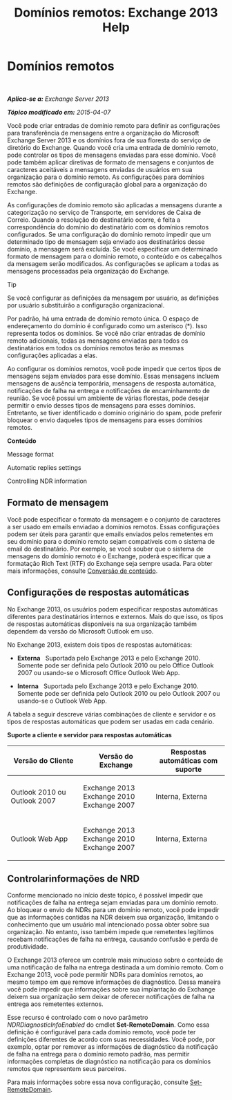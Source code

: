 ﻿---
title: 'Domínios remotos: Exchange 2013 Help'
TOCTitle: Domínios remotos
ms:assetid: 10fb7d62-4d78-40a3-82db-d62bcd27ba42
ms:mtpsurl: https://technet.microsoft.com/pt-br/library/Aa996309(v=EXCHG.150)
ms:contentKeyID: 50485038
ms.date: 05/22/2018
mtps_version: v=EXCHG.150
ms.translationtype: MT
---

# Domínios remotos

 

_**Aplica-se a:** Exchange Server 2013_

_**Tópico modificado em:** 2015-04-07_

Você pode criar entradas de domínio remoto para definir as configurações para transferência de mensagens entre a organização do Microsoft Exchange Server 2013 e os domínios fora de sua floresta do serviço de diretório do Exchange. Quando você cria uma entrada de domínio remoto, pode controlar os tipos de mensagens enviadas para esse domínio. Você pode também aplicar diretivas de formato de mensagens e conjuntos de caracteres aceitáveis a mensagens enviadas de usuários em sua organização para o domínio remoto. As configurações para domínios remotos são definições de configuração global para a organização do Exchange.

As configurações de domínio remoto são aplicadas a mensagens durante a categorização no serviço de Transporte, em servidores de Caixa de Correio. Quando a resolução do destinatário ocorre, é feita a correspondência do domínio do destinatário com os domínios remotos configurados. Se uma configuração do domínio remoto impedir que um determinado tipo de mensagem seja enviado aos destinatários desse domínio, a mensagem será excluída. Se você especificar um determinado formato de mensagem para o domínio remoto, o conteúdo e os cabeçalhos da mensagem serão modificados. As configurações se aplicam a todas as mensagens processadas pela organização do Exchange.


> [!TIP]
> Se você configurar as definições da mensagem por usuário, as definições por usuário substituirão a configuração organizacional.



Por padrão, há uma entrada de domínio remoto única. O espaço de endereçamento do domínio é configurado como um asterisco (\*). Isso representa todos os domínios. Se você não criar entradas de domínio remoto adicionais, todas as mensagens enviadas para todos os destinatários em todos os domínios remotos terão as mesmas configurações aplicadas a elas.

Ao configurar os domínios remotos, você pode impedir que certos tipos de mensagens sejam enviados para esse domínio. Essas mensagens incluem mensagens de ausência temporária, mensagens de resposta automática, notificações de falha na entrega e notificações de encaminhamento de reunião. Se você possui um ambiente de várias florestas, pode desejar permitir o envio desses tipos de mensagens para esses domínios. Entretanto, se tiver identificado o domínio originário do spam, pode preferir bloquear o envio daqueles tipos de mensagens para esses domínios remotos.

**Conteúdo**

Message format

Automatic replies settings

Controlling NDR information

## Formato de mensagem

Você pode especificar o formato da mensagem e o conjunto de caracteres a ser usado em emails enviadao a domínios remotos. Essas configurações podem ser úteis para garantir que emails enviados pelos remetentes em seu domínio para o domínio remoto sejam compatíveis com o sistema de email do destinatário. Por exemplo, se você souber que o sistema de mensagens do domínio remoto é o Exchange, poderá especificar que a formatação Rich Text (RTF) do Exchange seja sempre usada. Para obter mais informações, consulte [Conversão de conteúdo](content-conversion-exchange-2013-help.md).

## Configurações de respostas automáticas

No Exchange 2013, os usuários podem especificar respostas automáticas diferentes para destinatários internos e externos. Mais do que isso, os tipos de respostas automáticas disponíveis na sua organização também dependem da versão do Microsoft Outlook em uso.

No Exchange 2013, existem dois tipos de respostas automáticas:

  - **Externa**   Suportada pelo Exchange 2013 e pelo Exchange 2010. Somente pode ser definida pelo Outlook 2010 ou pelo Office Outlook 2007 ou usando-se o Microsoft Office Outlook Web App.

  - **Interna**   Suportada pelo Exchange 2013 e pelo Exchange 2010. Somente pode ser definida pelo Outlook 2010 ou pelo Outlook 2007 ou usando-se o Outlook Web App.

A tabela a seguir descreve várias combinações de cliente e servidor e os tipos de respostas automáticas que podem ser usadas em cada cenário.

**Suporte a cliente e servidor para respostas automáticas**


<table>
<colgroup>
<col style="width: 33%" />
<col style="width: 33%" />
<col style="width: 33%" />
</colgroup>
<thead>
<tr class="header">
<th>Versão do Cliente</th>
<th>Versão do Exchange</th>
<th>Respostas automáticas com suporte</th>
</tr>
</thead>
<tbody>
<tr class="odd">
<td><p>Outlook 2010 ou Outlook 2007</p></td>
<td><p>Exchange 2013 Exchange 2010 Exchange 2007</p></td>
<td><p>Interna, Externa</p></td>
</tr>
<tr class="even">
<td><p>Outlook Web App</p></td>
<td><p>Exchange 2013 Exchange 2010 Exchange 2007</p></td>
<td><p>Interna, Externa</p></td>
</tr>
</tbody>
</table>


## Controlarinformações de NRD

Conforme mencionado no início deste tópico, é possível impedir que notificações de falha na entrega sejam enviadas para um domínio remoto. Ao bloquear o envio de NDRs para um domínio remoto, você pode impedir que as informações contidas na NDR deixem sua organização, limitando o conhecimento que um usuário mal intencionado possa obter sobre sua organização. No entanto, isso também impede que remetentes legítimos recebam notificações de falha na entrega, causando confusão e perda de produtividade.

O Exchange 2013 oferece um controle mais minucioso sobre o conteúdo de uma notificação de falha na entrega destinada a um domínio remoto. Com o Exchange 2013, você pode permitir NDRs para domínios remotos, ao mesmo tempo em que remove informações de diagnóstico. Dessa maneira você pode impedir que informações sobre sua implantação do Exchange deixem sua organização sem deixar de oferecer notificações de falha na entrega aos remetentes externos.

Esse recurso é controlado com o novo parâmetro *NDRDiagnosticInfoEnabled* do cmdlet **Set-RemoteDomain**. Como essa definição é configurável para cada domínio remoto, você pode ter definições diferentes de acordo com suas necessidades. Você pode, por exemplo, optar por remover as informações de diagnóstico da notificação de falha na entrega para o domínio remoto padrão, mas permitir informações completas de diagnóstico na notificação para os domínios remotos que representem seus parceiros.

Para mais informações sobre essa nova configuração, consulte [Set-RemoteDomain](https://technet.microsoft.com/pt-br/library/aa997857\(v=exchg.150\)).


